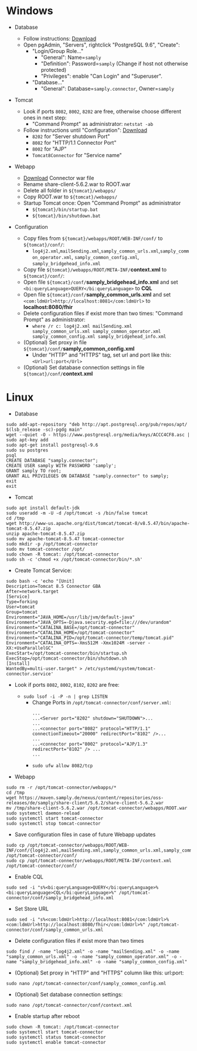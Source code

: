 # Windows

* Database
    * Follow instructions: [Download](https://www.enterprisedb.com/thank-you-downloading-postgresql?anid=1256732)
    * Open pgAdmin, "Servers", rightclick "PostgreSQL 9.6", "Create":
        * "Login/Group Role..."
            * "General": Name=`samply`
            * "Definition": Password=`samply` (Change if host not otherwise protected)
            * "Privileges": enable "Can Login" and "Superuser".
        * "Database..."
            * "General": Database=`samply.connector`, Owner=`samply`

* Tomcat
    * Look if ports `8082`, `8002`, `8202` are free, otherwise choose different ones in next step:
        * "Command Prompt" as administrator: `netstat -ab`
    * Follow instructions until "Configuration": [Download](http://ftp.halifax.rwth-aachen.de/apache/tomcat/tomcat-8/v8.5.47/bin/apache-tomcat-8.5.47.exe)
        * `8202` for "Server shutdown Port"
        * `8082` for "HTTP/1.1 Connector Port"
        * `8002` for "AJP" 
        * `Tomcat8Connector` for "Service name"

* Webapp
    * [Download](https://maven.samply.de/nexus/content/repositories/oss-releases/de/samply/share-client/5.6.2/share-client-5.6.2.war) Connector war file
    * Rename share-client-5.6.2.war to ROOT.war
    * Delete all folder in `${tomcat}/webapps/`
    * Copy ROOT.war to `${tomcat}/webapps/`
    * Startup Tomcat once: Open "Command Prompt" as administrator
        * `${tomcat}/bin/startup.bat`
        * `${tomcat}/bin/shutdown.bat`

* Configuration
    * Copy files from `${tomcat}/webapps/ROOT/WEB-INF/conf/` to `${tomcat}/conf/`:
        * `log4j2.xml`,`mailSending.xml`,`samply_common_urls.xml`,`samply_common_operator.xml`, `samply_common_config.xml`, `samply_bridgehead_info.xml`
    * Copy file `${tomcat}/webapps/ROOT/META-INF/`**context.xml** to `${tomcat}/conf/`:
    * Open file `${tomcat}/conf/`**samply_bridgehead_info.xml** and set `<bi:queryLanguage>QUERY</bi:queryLanguage>` to **CQL**
    * Open file `${tomcat}/conf/`**samply_common_urls.xml** and set `<com:ldmUrl>http://localhost:8081</com:ldmUrl>` to **localhost:8080/fhir**
    * Delete configuration files if exist more than two times: "Command Prompt" as administrator:
        * `where /r c: log4j2.xml mailSending.xml samply_common_urls.xml samply_common_operator.xml samply_common_config.xml samply_bridgehead_info.xml`
    * (Optional) Set proxy in file `${tomcat}/conf/`**samply_common_config.xml**
        * Under "HTTP" and "HTTPS" tag, set url and port like this: `<Url>url:port</Url>`
    * (Optional) Set database connection settings in file `${tomcat}/conf/`**context.xml**






# Linux

* Database
```
sudo add-apt-repository "deb http://apt.postgresql.org/pub/repos/apt/ $(lsb_release -sc)-pgdg main"
wget --quiet -O - https://www.postgresql.org/media/keys/ACCC4CF8.asc | sudo apt-key add
sudo apt-get install postgresql-9.6
sudo su postgres
psql
CREATE DATABASE "samply.connector";
CREATE USER samply WITH PASSWORD 'samply';
GRANT samply TO root;
GRANT ALL PRIVILEGES ON DATABASE "samply.connector" to samply;
exit
exit
```

* Tomcat
```
sudo apt install default-jdk
sudo useradd -m -U -d /opt/tomcat -s /bin/false tomcat
cd /tmp
wget http://www-us.apache.org/dist/tomcat/tomcat-8/v8.5.47/bin/apache-tomcat-8.5.47.zip
unzip apache-tomcat-8.5.47.zip
sudo mv apache-tomcat-8.5.47 tomcat-connector
sudo mkdir -p /opt/tomcat-connector
sudo mv tomcat-connector /opt/
sudo chown -R tomcat: /opt/tomcat-connector
sudo sh -c 'chmod +x /opt/tomcat-connector/bin/*.sh'
```

* Create Tomcat Service:
```
sudo bash -c 'echo "[Unit]
Description=Tomcat 8.5 Connector GBA
After=network.target
[Service]
Type=forking
User=tomcat
Group=tomcat
Environment="JAVA_HOME=/usr/lib/jvm/default-java"
Environment="JAVA_OPTS=-Djava.security.egd=file:///dev/urandom"
Environment="CATALINA_BASE=/opt/tomcat-connector"
Environment="CATALINA_HOME=/opt/tomcat-connector"
Environment="CATALINA_PID=/opt/tomcat-connector/temp/tomcat.pid"
Environment="CATALINA_OPTS=-Xms512M -Xmx1024M -server -XX:+UseParallelGC"
ExecStart=/opt/tomcat-connector/bin/startup.sh
ExecStop=/opt/tomcat-connector/bin/shutdown.sh
[Install]
WantedBy=multi-user.target" > /etc/systemd/system/tomcat-connector.service'
```

* Look if ports `8082`, `8002`, `8102`, `8202` are free:
    * `sudo lsof -i -P -n | grep LISTEN`
        * Change Ports in `/opt/tomcat-connector/conf/server.xml`:
            ```
            ...
            ...<Server port="8202" shutdown="SHUTDOWN">...
            ...
            ...<connector port="8082" protocol="HTTP/1.1" connectionTimeout="20000" redirectPort="8102" />...
            ...
            ...<connector port="8002" protocol="AJP/1.3" redirectPort="8102" /> ...
            ...
            ```
        * `sudo ufw allow 8082/tcp`

* Webapp
```
sudo rm -r /opt/tomcat-connector/webapps/*
cd /tmp
wget https://maven.samply.de/nexus/content/repositories/oss-releases/de/samply/share-client/5.6.2/share-client-5.6.2.war
mv /tmp/share-client-5.6.2.war /opt/tomcat-connector/webapps/ROOT.war
sudo systemctl daemon-reload
sudo systemctl start tomcat-connector
sudo systemctl stop tomcat-connector
```

* Save configuration files in case of future Webapp updates
```
sudo cp /opt/tomcat-connector/webapps/ROOT/WEB-INF/conf/{log4j2.xml,mailSending.xml,samply_common_urls.xml,samply_common_config.xml,samply_common_operator.xml,samply_bridgehead_info.xml} /opt/tomcat-connector/conf/
sudo cp /opt/tomcat-connector/webapps/ROOT/META-INF/context.xml /opt/tomcat-connector/conf/
```

* Enable CQL
```
sudo sed -i "s%<bi:queryLanguage>QUERY</bi:queryLanguage>%<bi:queryLanguage>CQL</bi:queryLanguage>%" /opt/tomcat-connector/conf/samply_bridgehead_info.xml
```

* Set Store URL
```
sudo sed -i "s%<com:ldmUrl>http://localhost:8081</com:ldmUrl>%<com:ldmUrl>http://localhost:8080/fhir</com:ldmUrl>%" /opt/tomcat-connector/conf/samply_common_urls.xml
```

* Delete configuration files if exist more than two times
```
sudo find / -name "log4j2.xml" -o -name "mailSending.xml" -o -name "samply_common_urls.xml" -o -name "samply_common_operator.xml" -o -name "samply_bridgehead_info.xml" -o -name "samply_common_config.xml"
```

* (Optional) Set proxy in "HTTP" and "HTTPS" column like this: <Url>url:port</Url>:
```
sudo nano /opt/tomcat-connector/conf/samply_common_config.xml
```

* (Optional) Set database connection settings:
```
sudo nano /opt/tomcat-connector/conf/context.xml
```

* Enable startup after reboot
```
sudo chown -R tomcat: /opt/tomcat-connector
sudo systemctl start tomcat-connector
sudo systemctl status tomcat-connector
sudo systemctl enable tomcat-connector
```
